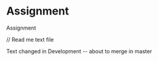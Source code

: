 # Assignment
Assignment

// Read me text file

Text changed in Development -- about to merge in master 